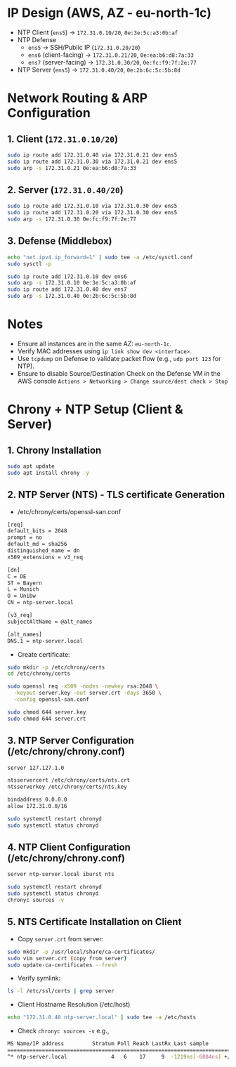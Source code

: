 # IP Design (AWS, AZ - eu-north-1c)

- NTP Client (`ens5`) → `172.31.0.10/20`, `0e:3e:5c:a3:0b:af`
- NTP Defense
  - `ens5` → SSH/Public IP (`172.31.0.20/20`)
  - `ens6` (client-facing) → `172.31.0.21/20`, `0e:ea:b6:d8:7a:33`  
  - `ens7` (server-facing) → `172.31.0.30/20`, `0e:fc:f9:7f:2e:77`
- NTP Server (`ens5`) → `172.31.0.40/20`, `0e:2b:6c:5c:5b:8d` 

# Network Routing & ARP Configuration

## 1. Client (`172.31.0.10/20`)
```bash
sudo ip route add 172.31.0.40 via 172.31.0.21 dev ens5
sudo ip route add 172.31.0.30 via 172.31.0.21 dev ens5
sudo arp -s 172.31.0.21 0e:ea:b6:d8:7a:33 
```

## 2. Server (`172.31.0.40/20`)
```bash
sudo ip route add 172.31.0.10 via 172.31.0.30 dev ens5
sudo ip route add 172.31.0.20 via 172.31.0.30 dev ens5
sudo arp -s 172.31.0.30 0e:fc:f9:7f:2e:77 
```

## 3. Defense (Middlebox)
```bash
echo "net.ipv4.ip_forward=1" | sudo tee -a /etc/sysctl.conf
sudo sysctl -p
```

```bash
sudo ip route add 172.31.0.10 dev ens6
sudo arp -s 172.31.0.10 0e:3e:5c:a3:0b:af 
sudo ip route add 172.31.0.40 dev ens7
sudo arp -s 172.31.0.40 0e:2b:6c:5c:5b:8d
```

# Notes

- Ensure all instances are in the same AZ: `eu-north-1c`.
- Verify MAC addresses using `ip link show dev <interface>`.
- Use `tcpdump` on Defense to validate packet flow (e.g., `udp port 123` for NTP).
- Ensure to disable Source/Destination Check on the Defense VM in the AWS console
  `Actions > Networking > Change source/dest check > Stop`

# Chrony + NTP Setup (Client & Server)

## 1. Chrony Installation

```bash
sudo apt update
sudo apt install chrony -y
```

## 2. NTP Server (NTS) - TLS certificate Generation

- /etc/chrony/certs/openssl-san.conf

```bash
[req]
default_bits = 2048
prompt = no
default_md = sha256
distinguished_name = dn
x509_extensions = v3_req

[dn]
C = DE
ST = Bayern
L = Munich
O = Unibw
CN = ntp-server.local

[v3_req]
subjectAltName = @alt_names

[alt_names]
DNS.1 = ntp-server.local
```

- Create certificate:
  
```bash
sudo mkdir -p /etc/chrony/certs
cd /etc/chrony/certs

sudo openssl req -x509 -nodes -newkey rsa:2048 \
  -keyout server.key -out server.crt -days 3650 \
  -config openssl-san.conf
```

```bash
sudo chmod 644 server.key
sudo chmod 644 server.crt
```

## 3. NTP Server Configuration (/etc/chrony/chrony.conf)

```bash
server 127.127.1.0

ntsservercert /etc/chrony/certs/nts.crt
ntsserverkey /etc/chrony/certs/nts.key

bindaddress 0.0.0.0
allow 172.31.0.0/16
```

```bash
sudo systemctl restart chronyd
sudo systemctl status chronyd
```

## 4. NTP Client Configuration (/etc/chrony/chrony.conf)

```bash
server ntp-server.local iburst nts
```

```bash
sudo systemctl restart chronyd
sudo systemctl status chronyd
chronyc sources -v
```

## 5. NTS Certificate Installation on Client
   
- Copy ```server.crt``` from server:

```bash
sudo mkdir -p /usr/local/share/ca-certificates/
sudo vim server.crt (copy from server)
sudo update-ca-certificates --fresh
```

- Verify symlink:

```bash
ls -l /etc/ssl/certs | grep server
```
  
- Client Hostname Resolution (/etc/host)

```bash
echo "172.31.0.40 ntp-server.local" | sudo tee -a /etc/hosts
```

- Check `chronyc sources -v`
e.g.,
```bash
MS Name/IP address         Stratum Poll Reach LastRx Last sample               
===============================================================================
^* ntp-server.local              4   6    17     9  -1219ns[-6804ns] +/-  470us
```
